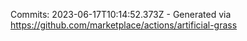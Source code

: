 Commits: 2023-06-17T10:14:52.373Z - Generated via https://github.com/marketplace/actions/artificial-grass
<br>
